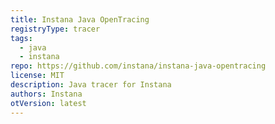 ```yaml
---
title: Instana Java OpenTracing
registryType: tracer
tags:
  - java
  - instana
repo: https://github.com/instana/instana-java-opentracing
license: MIT
description: Java tracer for Instana
authors: Instana
otVersion: latest
---
```

